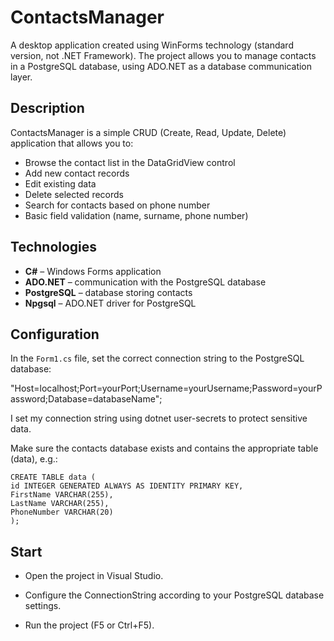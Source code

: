 # ContactsManager

A desktop application created using WinForms technology (standard version, not .NET Framework). The project allows you to manage contacts in a PostgreSQL database, using ADO.NET as a database communication layer.

## Description

ContactsManager is a simple CRUD (Create, Read, Update, Delete) application that allows you to:

- Browse the contact list in the DataGridView control
- Add new contact records
- Edit existing data
- Delete selected records
- Search for contacts based on phone number
- Basic field validation (name, surname, phone number)

## Technologies

- **C#** – Windows Forms application
- **ADO.NET** – communication with the PostgreSQL database
- **PostgreSQL** – database storing contacts
- **Npgsql** – ADO.NET driver for PostgreSQL

## Configuration

In the `Form1.cs` file, set the correct connection string to the PostgreSQL database:

"Host=localhost;Port=yourPort;Username=yourUsername;Password=yourPassword;Database=databaseName";

I set my connection string using dotnet user-secrets to protect sensitive data.

Make sure the contacts database exists and contains the appropriate table (data), e.g.:

```
CREATE TABLE data (
id INTEGER GENERATED ALWAYS AS IDENTITY PRIMARY KEY,
FirstName VARCHAR(255),
LastName VARCHAR(255),
PhoneNumber VARCHAR(20)
);
```

## Start

- Open the project in Visual Studio.

- Configure the ConnectionString according to your PostgreSQL database settings.

- Run the project (F5 or Ctrl+F5).
